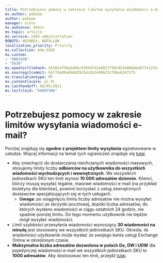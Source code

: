 ```yaml
---
title: Potrzebujesz pomocy w zakresie limitów wysyłania wiadomości e-mail?
ms.author: pebaum
author: pebaum
manager: scotv
ms.audience: Admin
ms.topic: article
ms.service: o365-administration
ROBOTS: NOINDEX, NOFOLLOW
localization_priority: Priority
ms.collection: Adm_O365
ms.custom:
- "9002938"
- "5630"
ms.openlocfilehash: b55654f56ab405c93934fd1a0917f50c053b09466e877e1255adbd28db83d93f
ms.sourcegitcommit: b5f7da89a650d2915dc652449623c78be6247175
ms.translationtype: MT
ms.contentlocale: pl-PL
ms.lasthandoff: 08/05/2021
ms.locfileid: "54097506"
---
```

# <a name="need-help-with-email-sending-limits"></a>Potrzebujesz pomocy w zakresie limitów wysyłania wiadomości e-mail?

Poniżej znajdują się **zgodne z projektem limity wysyłania** egzekwowane w usłudze. Więcej informacji na temat tych ograniczeń znajduje się [tutaj](https://docs.microsoft.com/office365/servicedescriptions/exchange-online-service-description/exchange-online-limits#receiving-and-sending-limits).

- Aby zniechęcić do dostarczania niechcianych wiadomości masowych, stosujemy limity liczby **odbiorców na użytkownika do wszystkich wiadomości wychodzących i wewnętrznych**. We wszystkich jednostkach SKU ten limit wynosi **10 000 adresatów dziennie**.  Klienci, którzy muszą wysyłać legalne, masowe wiadomości e-mail (na przykład biuletyny dla klientów), powinni korzystać z usług zewnętrznych dostawców specjalizujących się w tych usługach.
    - **Uwaga**: po osiągnięciu limitu liczby adresatów nie można wysyłać wiadomości ze skrzynki pocztowej, dopóki liczba adresatów, do których wysłano wiadomości w ciągu ostatnich 24 godzin, nie spadnie poniżej limitu. Do tego momentu użytkownik nie będzie mógł wysyłać wiadomości.
- Limit szybkości przesyłania wiadomości wynoszący **30 wiadomości na minutę** jest stosowany we wszystkich jednostkach SKU. Określa, ile wiadomości użytkownik może wysłać ze swojego konta usługi Exchange Online w określonym czasie.
- **Maksymalna liczba adresatów dozwolona w polach Do, DW i UDW** dla pojedynczej wiadomości e-mail we wszystkich jednostkach SKU to **1000 adresatów**. Aby dostosować ten limit, przejdź [tutaj](https://techcommunity.microsoft.com/t5/exchange-team-blog/customizable-recipient-limits-in-office-365/ba-p/1183228).
